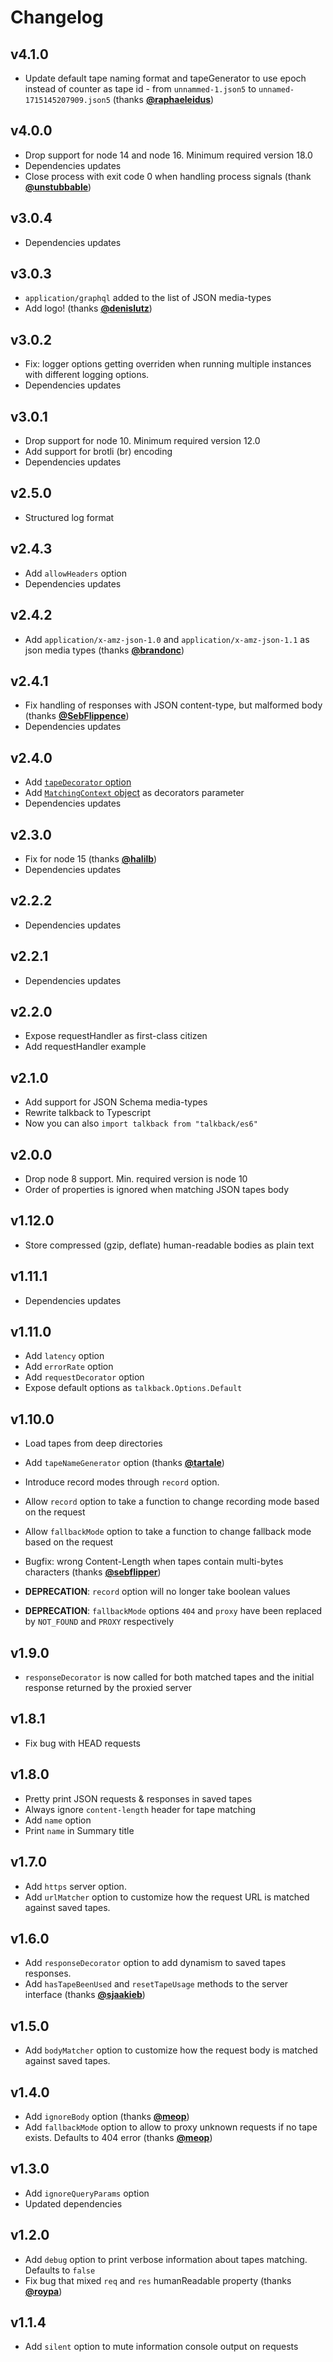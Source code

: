 # Changelog
## v4.1.0
- Update default tape naming format and tapeGenerator to use epoch instead of counter as tape id - from `unnammed-1.json5` to `unnamed-1715145207909.json5` (thanks **[@raphaeleidus](https://github.com/raphaeleidus)**)

## v4.0.0
- Drop support for node 14 and node 16. Minimum required version 18.0
- Dependencies updates
- Close process with exit code 0 when handling process signals (thank **[@unstubbable](https://github.com/unstubbable)**)

## v3.0.4
- Dependencies updates

## v3.0.3
- `application/graphql` added to the list of JSON media-types
- Add logo! (thanks **[@denislutz](https://github.com/denislutz)**)

## v3.0.2
- Fix: logger options getting overriden when running multiple instances with different logging options.
- Dependencies updates

## v3.0.1
- Drop support for node 10. Minimum required version 12.0
- Add support for brotli (br) encoding
- Dependencies updates

## v2.5.0
- Structured log format

## v2.4.3
- Add `allowHeaders` option
- Dependencies updates

## v2.4.2
- Add `application/x-amz-json-1.0` and `application/x-amz-json-1.1` as json media types (thanks **[@brandonc](https://github.com/brandonc)**)

## v2.4.1
- Fix handling of responses with JSON content-type, but malformed body (thanks **[@SebFlippence](https://github.com/SebFlippence)**)
- Dependencies updates

## v2.4.0
- Add [`tapeDecorator` option](/README.md#custom-tape-decorator)
- Add [`MatchingContext` object](/README.md#matching-context) as decorators parameter
- Dependencies updates

## v2.3.0
- Fix for node 15 (thanks **[@halilb](https://github.com/halilb)**)
- Dependencies updates

## v2.2.2
- Dependencies updates

## v2.2.1
- Dependencies updates

## v2.2.0
- Expose requestHandler as first-class citizen
- Add requestHandler example

## v2.1.0
- Add support for JSON Schema media-types
- Rewrite talkback to Typescript
- Now you can also `import talkback from "talkback/es6"`

## v2.0.0
- Drop node 8 support. Min. required version is node 10
- Order of properties is ignored when matching JSON tapes body

## v1.12.0
- Store compressed (gzip, deflate) human-readable bodies as plain text 

## v1.11.1
- Dependencies updates

## v1.11.0
- Add `latency` option
- Add `errorRate` option
- Add `requestDecorator` option
- Expose default options as `talkback.Options.Default`

## v1.10.0
- Load tapes from deep directories
- Add `tapeNameGenerator` option (thanks **[@tartale](https://github.com/tartale)**)
- Introduce record modes through `record` option. 
- Allow `record` option to take a function to change recording mode based on the request
- Allow `fallbackMode` option to take a function to change fallback mode based on the request

- Bugfix: wrong Content-Length when tapes contain multi-bytes characters (thanks **[@sebflipper](https://github.com/sebflipper)**)
- **DEPRECATION**: `record` option will no longer take boolean values
- **DEPRECATION**: `fallbackMode` options `404` and `proxy` have been replaced by `NOT_FOUND` and `PROXY` respectively

## v1.9.0
- `responseDecorator` is now called for both matched tapes and the initial response returned by the proxied server

## v1.8.1
- Fix bug with HEAD requests

## v1.8.0
- Pretty print JSON requests & responses in saved tapes
- Always ignore `content-length` header for tape matching 
- Add `name` option
- Print `name` in Summary title

## v1.7.0
- Add `https` server option.
- Add `urlMatcher` option to customize how the request URL is matched against saved tapes.

## v1.6.0
- Add `responseDecorator` option to add dynamism to saved tapes responses.
- Add `hasTapeBeenUsed` and `resetTapeUsage` methods to the server interface (thanks **[@sjaakieb](https://github.com/sjaakieb)**)

## v1.5.0
- Add `bodyMatcher` option to customize how the request body is matched against saved tapes.

## v1.4.0
- Add `ignoreBody` option (thanks **[@meop](https://github.com/meop)**)
- Add `fallbackMode` option to allow to proxy unknown requests if no tape exists. Defaults to 404 error (thanks **[@meop](https://github.com/meop)**)

## v1.3.0
- Add `ignoreQueryParams` option
- Updated dependencies

## v1.2.0
- Add `debug` option to print verbose information about tapes matching. Defaults to `false`
- Fix bug that mixed `req` and `res` humanReadable property (thanks **[@roypa](https://github.com/roypa)**) 

## v1.1.4
- Add `silent` option to mute information console output on requests
